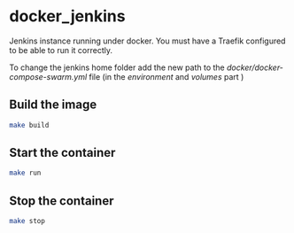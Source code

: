 # docker_jenkins
Jenkins instance running under docker. You must have a Traefik configured to be able to run it correctly.

To change the jenkins home folder add the new path to the *docker/docker-compose-swarm.yml* file (in the *environment* and *volumes* part )

## Build the image

```bash
make build
```

## Start the container

```bash
make run
```

## Stop the container

```bash
make stop
```